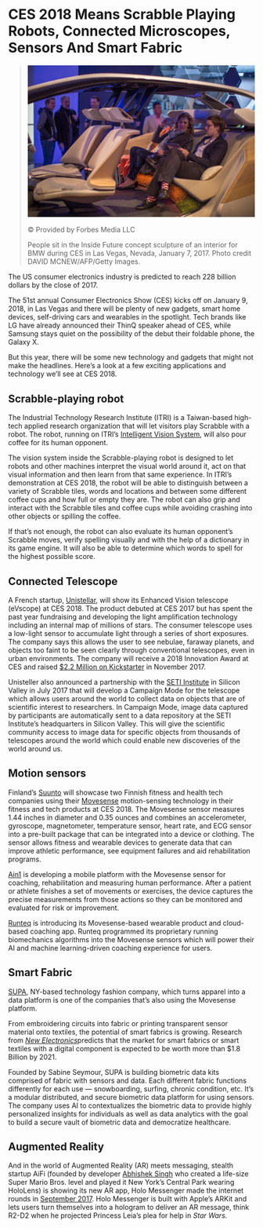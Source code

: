 # CES 2018 Means Scrabble Playing Robots, Connected Microscopes, Sensors And Smart Fabric

> ![](./image/BBHwmk6.img-.jpg)
>
> © Provided by Forbes Media LLC
> 
> People sit in the Inside Future concept sculpture of an interior for BMW during CES in Las Vegas, Nevada, January 7, 2017. Photo credit DAVID MCNEW/AFP/Getty Images.

The US consumer electronics industry is predicted to reach 228 billion dollars by the close of 2017.

The 51st annual Consumer Electronics Show (CES) kicks off on January 9, 2018, in Las Vegas and there will be plenty of new gadgets, smart home devices, self-driving cars and wearables in the spotlight. Tech brands like LG have already announced their ThinQ speaker ahead of CES, while Samsung stays quiet on the possibility of the debut their foldable phone, the Galaxy X. 

But this year, there will be some new technology and gadgets that might not make the headlines. Here’s a look at a few exciting applications and technology we’ll see at CES 2018.

## Scrabble-playing robot

The Industrial Technology Research Institute (ITRI) is a Taiwan-based high-tech applied research organization that will let visitors play Scrabble with a robot. The robot, running on ITRI’s [Intelligent Vision System](https://www.youtube.com/watch?v=vMWj8q8r2TY&feature=youtu.be), will also pour coffee for its human opponent. 

The vision system inside the Scrabble-playing robot is designed to let robots and other machines interpret the visual world around it, act on that visual information and then learn from that same experience. In ITRI’s demonstration at CES 2018, the robot will be able to distinguish between a variety of Scrabble tiles, words and locations and between some different coffee cups and how full or empty they are. The robot can also grip and interact with the Scrabble tiles and coffee cups while avoiding crashing into other objects or spilling the coffee.

If that’s not enough, the robot can also evaluate its human opponent’s Scrabble moves, verify spelling visually and with the help of a dictionary in its game engine. It will also be able to determine which words to spell for the highest possible score.

## Connected Telescope

A French startup, [Unistellar](http://unistellaroptics.com/product/), will show its Enhanced Vision telescope (eVscope) at CES 2018. The product debuted at CES 2017 but has spent the past year fundraising and developing the light amplification technology including an internal map of millions of stars. The consumer telescope uses a low-light sensor to accumulate light through a series of short exposures. The company says this allows the user to see nebulae, faraway planets, and objects too faint to be seen clearly through conventional telescopes, even in urban environments. The company will receive a 2018 Innovation Award at CES and raised [$2.2 Million on Kickstarter](https://unistellaroptics.us16.list-manage.com/track/click?u=dcb92f916c77d982ab4f0dc26&id=f1fe3f4c93&e=b5b6137c0b) in November 2017. 

Unisteller also announced a partnership with the [SETI Institute](https://www.seti.org/seti-institute/press-release/seti-institute-unistellar-partnership-promises-revolutionize-amateur) in Silicon Valley in July 2017 that will develop a Campaign Mode for the telescope which allows users around the world to collect data on objects that are of scientific interest to researchers. In Campaign Mode, image data captured by participants are automatically sent to a data repository at the SETI Institute’s headquarters in Silicon Valley. This will give the scientific community access to image data for specific objects from thousands of telescopes around the world which could enable new discoveries of the world around us.

## Motion sensors 

Finland’s [Suunto](http://www.suunto.com/en-US/) will showcase two Finnish fitness and health tech companies using their [Movesense](http://www.movesense.com/) motion-sensing technology in their fitness and tech products at CES 2018. The Movesense sensor measures 1.44 inches in diameter and 0.35 ounces and combines an accelerometer, gyroscope, magnetometer, temperature sensor, heart rate, and ECG sensor into a pre-built package that can be integrated into a device or clothing. The sensor allows fitness and wearable devices to generate data that can improve athletic performance, see equipment failures and aid rehabilitation programs.

[Ain1](http://ain1.ai/) is developing a mobile platform with the Movesense sensor for coaching, rehabilitation and measuring human performance. After a patient or athlete finishes a set of movements or exercises, the device captures the precise measurements from those actions so they can be monitored and evaluated for risk or improvement.

[Runteq](http://www.runteq.com/) is introducing its Movesense-based wearable product and cloud-based coaching app. Runteq programmed its proprietary running biomechanics algorithms into the Movesense sensors which will power their AI and machine learning-driven coaching experience for users.

## Smart Fabric

[SUPA](https://www.supa.ai/), NY-based technology fashion company, which turns apparel into a data platform is one of the companies that’s also using the Movesense platform.

From embroidering circuits into fabric or printing transparent sensor material onto textiles, the potential of smart fabrics is growing. Research from [*New Electronics*](http://www.newelectronics.co.uk/electronics-technology/while-smart-textiles-for-wearables-remains-in-its-infancy-its-potential-is-huge/119045/)predicts that the market for smart fabrics or smart textiles with a digital component is expected to be worth more than $1.8 Billion by 2021.

Founded by Sabine Seymour, SUPA is building biometric data kits comprised of fabric with sensors and data. Each different fabric functions differently for each use — snowboarding, surfing, chronic condition, etc. It’s a modular distributed, and secure biometric data platform for using sensors. The company uses AI to contextualizes the biometric data to provide highly personalized insights for individuals as well as data analytics with the goal to build a secure vault of biometric data and democratize healthcare. 

## Augmented Reality

And in the world of Augmented Reality (AR) meets messaging, stealth startup AiFi (founded by developer [Abhishek Singh](http://shek.it/) who created a life-size Super Mario Bros. level and played it New York’s Central Park wearing HoloLens) is showing its new AR app, Holo Messenger made the internet rounds in [September 2017](https://uploadvr.com/become-star-wars-hologram-help-r2-d2-arkit/).  Holo Messenger is built with Apple’s ARKit and lets users turn themselves into a hologram to deliver an AR message, think R2-D2 when he projected Princess Leia’s plea for help in *Star Wars.*
